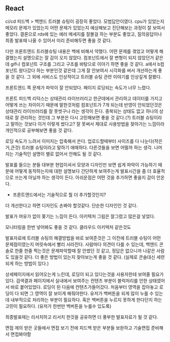 ## React

ci/cd
피드백 > 백엔드 트러블 슈팅이 굉장히 좋았다.
모범답안이였다.
cpu가 있었는지 메모리 문제가 있었는지 어떤 문제가 있었는지 예상해보고 진단해보는 과정이 잘 보여서 좋았다.
결론으로 rds에 있는 에러 메세지를 잘볼걸 하는 부분도 좋았고, 질의응답이나 최종 발표때 나올 수 있어서 미리 준비해두면 좋을 것 같다.

다만 프론트엔드 트러블슈팅 내용은 백에 비해서 약했다.
어떤 문제를 겪었고 어떻게 해결했는지 설명으로는 잘 감이 오지 않았다.
컴포넌트에서 잘 변형이 되지 않았던거 같은데 gif나 컴포넌트 구조를 그리고 구조를 바탕으로 이야기 하면 좋을 것 같다.
a에서 b컴포넌트 왔다갔다 하는 부분인것 같은데 그게 잘 안보여서 시각화를 써서 개선하는게 좋을 것 같다.
그 외에 서비스도 인상적이고 트러블 슈팅 관련 이야기를 인상깊게 잘봤다.

프론트엔드 쪽 문제가 파악이 잘 안되었다.
페이지 로딩되는 속도가 너무 느렸다.

프론트 피드백
리덕스는 상태관리 라이브러리고 한군데에서 관리하고 데이터를 가지고 어떻게 쓰는 차이이기 때문에 말한것처럼 컴포넌트가 7개 되는데 반영이 안되었던것은 상태관리 라이브러리를 잘 못썻구나 라는 생각이 든다.
중복되는 상태도 없고 하나의 상태로 잘 관리하는 것인데 그 부분은 다시 고민해보면 좋을 것 같다.(?)
트러블 슈팅이라고 말하는 것보다 이거 이렇게 썼다고? 잘 못써서 제대로 사용방법을 찾아가는 느낌이라 개인적으로 공부해보면 좋을 것 같다.

로딩 속도가 느려서 이미지는 압축해서 쓴다.
업로드할때부터 사이즈를 다 나눈다(작은거,큰것)
트러블 슈팅이라고 말하기 애매하다.
다른것들을 보면 어떨까 하는 생각.
나머지는 기술적인 설명이 별로 없어서 안해도 될 것 같다.

발표를 들으는 분들 대부분 현업이셔서 모양과 디자인만 보면 쉽게 파악이 가능하기 때문에 어떻게 동작하는지에 대한 설명보다 간단하게 보여주는게 발표시간을 좀 더 효율적으로 쓰는게 아닐까 하는 생각이 든다.
아쉬운점은 어떤 것을 추가하면 좋을지 감이 안온다.

- 프론트엔드에서는 기술적으로 뭘 더 추가할것인지?

더 개선한다고 하면 디자인도 손봐야 할것같다.
단순한 디자인인 것 같다.

발표가 여유가 없이 쫒기는 느낌이 든다.
아키텍처 그림은 잘그렸고 많은걸 넣었다.

모니터링을 한번 넣어봐도 좋을 것 같다.
클라우드 아키텍처 같은것도

발표자료에 트러블 슈팅의 해결방법을 바로 보여준것은 그 이전에 트러블 슈팅이 어떤 문제점이였는지 머릿속에서 빨리 사라진다.
사람마다 의견이 다를 수 있는데, 백엔드 콘솔로 한줄 한줄 찍는것은 문제파악할때 잘 안썼던 것 같고, 정답은 없으니까 나같은 사람도 있을것 같다. 더 좋은 방법이 있는지 찾아보는게 좋을 것 같다. (실제로 콘솔대신 세련되게 하는 방법이 있다.)

상세페이지에서 읽어오는게 느린데, 로딩이 되고 있다는것을 사용자한테 보여줄 필요가 있다.
검색결과 페이지에서 실내에서 보여주는 컨텐츠 부분이 블럭처리를 안한 상태였어서 바로 붙어있었다.
로딩이 된 다음에 컨텐츠가들어갔다.
처음부터 영역을 잡아놓고 로딩이 다 되면 그 영역이 잘 보이게 해줘야한다.
유저가 백버튼을 되게 많이 누를 수 있는데 내부적으로 처리하는 부분이 필요하다. 혹은 백버튼을 누르지 못하게 한다던지 하는 고민이 필요하다. (유저가 한번만 백버튼을 누를수 있도록)

최종발표때는 리서치하고 리서치 한것을 공유하면 더 풍부한 발표자료가 될 것 같다.

면접 제의 받은 곳들에서 면접 보기 전에 피드백 받은 부분들 보완하고 기술면접 준비해서 면접봐야함
